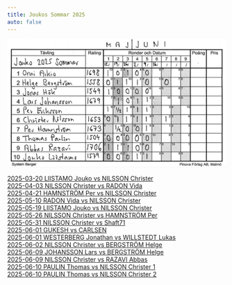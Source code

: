 ```yaml
---
title: Joukos Sommar 2025
auto: false
---
```


![](Jouko_Sommar_2025.JPG)

[2025-03-20 LIISTAMO Jouko vs NILSSON Christer](https://christernilsson.github.io/2025/012-ChessViewer/index.html?Date=2025-03-20_Result:1-0&White=1585_Jouko_Liistamo&Black=1639_Christer_Nilsson&Link=https://lichess.org/study/AgzTp9sx/arZfDGmc&Seek=TIME:0.1_MPV:5&moves=f4_Nf6_Nf3_d6_d4_g6_e3_Bg7_Bd3_Nc6_c3_d5_Nbd2_a6_Qe2_O-O_O-O_Bg4_Qe1_Qd7_Ne5_Qe6_e4_dxe4_Nxe4_Qd5_Ng5_Nxe5_fxe5_h6_exf6_Bxf6_Ne4_Bg7_Qh4_f5_b3_fxe4_Bc4_Rxf1%2B_Kxf1_Rf8%2B_Kg1_Qxc4_bxc4_Be2_Bxh6&losses=63_1_4_28_8_14_25_11_23_38_8_16_6_28_26_35_6_6_34_81_16_59_87_23_0_319_211_99_5_90_7_75_14_9_32_2_41_59_7_10_3_1_10_2_1_49_3&bests=e4_Nf6_g3_d5_d3_Bf5_c4_c5_Nc3_c5_e4_e5_Qc2_Bf5_Qc2_Bf5_e4_Bf5_h3_e6_Ne5_Qc8_Nxg4_Nxe5_Nxg4_Nxe5_Nxf6%2B_Qd6_fxe5_Nh5_exf6_exf6_Nf3_Bg7_Nf2_f5_Nf2_b5_Bc4_Rxf1%2B_Kxf1_Qxc4%2B_Kg1_Qxc4_bxc4_h5_Bxh6
)  
[2025-04-03 NILSSON Christer vs RADON Vida](https://christernilsson.github.io/2025/012-ChessViewer/index.html?Date=2025-04-03_Result:1-0&White=1616_Christer_Nilsson&Black=1557_Vida_Radon&Link=https://lichess.org/study/badox5qN/xyRMGg0w&Seek=TIME:0.1_MPV:5&moves=e4_e5_Nf3_d6_Bc4_Bg4_h3_Bxf3_Qxf3_Qf6_Qb3_b6_Nc3_c6_Bd5_cxd5_Qxd5_Qd8_Qxa8_Be7_Nd5_Nf6_Nxe7_Kxe7_d3_h6_Qxa7%2B_Nbd7_Bd2_Qb8_Qxb8_Rxb8_b4_Rc8_c4_Ra8_a4_Ne8_Ke2_g5_Be3_Ng7_a5_bxa5_Rxa5_Rc8_c5_dxc5_bxc5_Rc6_d4_exd4_Bxd4_Ne6_Ke3_Nf4_g3_Ng6_Rb1_h5_Rb7_Ke6_Raa7_Ndf8_Rc7_Rxc5&losses=6_1_6_44_25_33_1_33_1_130_7_3_8_42_205_346_2_18_3_23_1_12_13_2_137_162_17_4_28_74_5_4_41_26_54_18_2_3_6_20_24_2_5_5_4_12_56_4_7_16_76_1_3_12_10_17_2_44_18_24_7_31_19_562_300_300&bests=e4_c6_Nf3_Nc6_d4_Nf6_d4_Bh5_Qxf3_Qd7_Qb3_b6_Nc3_Ne7_Nd5_Ne7_Qxd5_Ne7_Qxa8_Nf6_Nd5_Bh4_Nxe7_Kxe7_Qxa7%2B_Qc7_Qxa7%2B_Nbd7_Be3_Re8_Qxb8_Rxb8_f4_b5_Kd1_Nf8_a4_Nh5_O-O_Nb8_a5_Ng7_Rhe1_bxa5_Rxa5_Rb8_Rha1_dxc5_Rc1_Rc7_Ra7_exd4_Bxd4_Ne6_Ke3_Ndxc5_g3_Ne6_Ra7_Rc7_Ra7_g4_Raa7_Ngf8_Rxf7_Rxc7
)  
[2025-04-21 HAMNSTRÖM Per vs NILSSON Christer](https://christernilsson.github.io/2025/012-ChessViewer/index.html?Date=2025-04-21_Result:0-1&White=1699_Per_Hamnström&Black=1631_Christer_Nilsson&Link=https://lichess.org/study/GFuwxt03/0YIOMnBG&Seek=TIME:0.1_MPV:5&moves=e4_e5_f4_Nc6_Nf3_d6_Bc4_Bg4_c3_Nf6_h3_Bxf3_Qxf3_a6_O-O_Be7_d3_Na5_Bb3_Nxb3_axb3_c6_fxe5_dxe5_Be3_Qxd3_Nd2_Qc2_g4_O-O_g5_Nd7_Qf5_Rad8_Nc4_Qxb3_Nxe5_Nxe5_Qxe5_Bd6_Qf5_Qxb2_Bd4_Qh2%23&losses=1_4_76_40_9_20_1_9_53_12_4_26_1_50_5_14_49_35_19_7_2_15_5_3_168_14_2_83_90_49_11_5_120_17_116_1_36_13_0_4_51_29_300_0&bests=e4_e5_Nf3_exf4_Nf3_exf4_d4_Bg4_h3_Qf6_h3_Be6_Qxf3_Qd7_O-O_Qd7_Bb3_exf4_Na3_Nxb3_axb3_Nd7_fxe5_dxe5_Nd2_Qxd3_Nd2_O-O_Qg3_h6_g5_Nd7_Qd1_Bc5_b4_Qxb3_Na5_Nxe5_Qxe5_Bd6_Qa5_Qxb2_Qf2_Qh2%23
)  
[2025-05-10 RADON Vida vs NILSSON Christer](https://christernilsson.github.io/2025/012-ChessViewer/index.html?Date=2025-05-10_Result:0-1&White=_Vida_Radon&Black=_Christer_Nilsson&Link=https://lichess.org/study/badox5qN/IMm97JJk&Seek=TIME:0.1_MPV:5&moves=d4_d5_c3_e5_e3_e4_Be2_c5_b3_a6_a4_Nc6_dxc5_Bxc5_b4_Ba7_Bb2_Nf6_h3_O-O_g4_h6_Ba3_Re8_b5_Na5_Bb4_Be6_Bxa5_Qxa5_bxa6_bxa6_Kf1_Red8_Kg2_Rab8_h4_Rb2_g5_Nh7_gxh6_gxh6_Kf1_Kh8_Rh2_Rg8_Rg2_Qd8_Rxg8%2B_Kxg8_a5_Qxh4_Nd2_Bh3%2B_Nxh3_Qxh3%2B_Ke1_Ng5_Bg4_Qg2_Ke2_Qxg4%2B_Kf1_Qh3%2B_Kg1_Rxd2_Qxd2_Nf3%23&losses=4_6_24_98_151_2_43_33_78_41_66_14_4_9_5_38_40_13_111_1_13_18_62_6_16_51_6_9_22_1_100_87_16_52_87_14_16_12_10_81_6_10_12_3_86_31_90_105_8_8_59_33_14_77_6_5_4_422_493_32_300_100_0_0_50_0_50_0&bests=e4_Nf6_Nf3_c6_dxe5_Nd7_c4_Nf6_c4_cxd4_Ba3_cxd4_dxc5_Bxc5_h4_Be7_b5_Nf6_b5_O-O_Bf1_Be6_b5_Ne5_Kf1_Ne5_Nd2_Be6_Kf1_Qxa5_Kf1_d4_Kf1_Qc7_h4_Rab8_Qd2_Rb2_g5_hxg5_Qc1_gxh6_Nh3_Kh8_Qc1_Qc7_Qc1_Rxg2_Rxg8%2B_Kxg8_Qc1_Qxh4_Nd2_Ng5_Nxh3_Qxh3%2B_Ke1_Bxe3_Rb1_Qg2_Qe2_Qxg4%2B_Kf1_Nf3_Ke1_Rxd2_Qh5_Nf3%23
)  
[2025-05-19 LIISTAMO Jouko vs NILSSON Christer](https://christernilsson.github.io/2025/012-ChessViewer/index.html?Date=2025-05-19_Result:0-1&White=_Jouko_Liistamo&Black=_Christer_Nilsson&Link=https://lichess.org/study/AgzTp9sx/eJeKv5T6&Seek=TIME:0.1_MPV:5&moves=e4_e5_c3_d5_Bd3_c6_Ne2_Nf6_Ng3_Nbd7_Qe2_Nc5_f3_Be7_Bc2_dxe4_fxe4_Bg4_Qf2_Nd3%2B_Bxd3_Qxd3_h3_Nxe4_Nxe4_Qxe4%2B_Kf1_Bh4_Qe3_Qxe3_dxe3_O-O-O_Nd2_Bf5_Kg1_Bg5_Nf3_Rd1%2B_Kh2_Rxh1%2B_Kxh1_Bf6_Bd2_Rd8_Re1_e4_Nd4_Bg6_Bc1_a6_b4_Kc7_a4_b6_Bb2_c5_bxc5_bxc5_Nb3_Rb8_Nxc5_Rxb2_Nxa6%2B_Kb6_Nb4_Ka5_Nd5_Kxa4_c4_Rc2_Rb1_Rb2_Rc1_Kb3_c5_Bf5_c6_Rc2_Rb1%2B_Kc4_Nb4_Rc3_Na6_Rxe3_c7_Bc8_Rb6_Re1%2B_Kh2_Be5%2B_g3_Ra1_Nb8_Ra7_Nc6_Ra2%2B_Kg1_Kc5_Rb8_Kxc6_Rxc8_Ra7_Re8_Bxc7_Re7_Bb6%2B&losses=8_2_64_15_119_87_57_3_58_123_113_45_120_96_8_51_102_61_128_2_5_8_136_1_3_28_5_6_1_97_8_4_3_4_64_172_12_6_1_0_8_3_6_7_3_10_5_92_30_45_4_28_18_28_98_7_45_17_64_10_5_1_7_14_26_35_15_27_2_36_35_22_7_27_13_10_11_6_38_51_110_72_50_79_54_2_93_20_20_54_3_202_164_127_20_29_7_13_16_3_13_183_12_2_349_100&bests=e4_e5_Nf3_d5_exd5_Nf6_exd5_Nf6_Bc2_h5_exd5_h5_Bc2_dxe4_Bc2_h5_Nxe4_h5_Qe3_Nd3%2B_Bxd3_Qxd3_Qe3_Nxe4_Nxe4_Bh4_Kf1_Bh4_Qe3_Qc2_dxe3_Bf5_Nd2_Bf5_Ke2_Bg3_Kf2_Rd1%2B_Kh2_Rxh1%2B_Kxh1_Bf6_Kg1_Rd8_Re1_Be4_Nd4_c5_b4_c5_b4_Be7_a4_a5_Ba3_c5_Nb3_bxc5_Ne2_Rb8_Nxc5_Rxb2_Nxa6%2B_Kb7_Nb4_Kb7_Rd1_Bh4_c4_Be5_g4_Bb2_Rd1_Bf5_g4_Bf5_c6_Rc2_Rxc2_Bb2_Nxf6_Rb2_c7_Be5_g4_Bc8_Nb4_Re1%2B_Kh2_Be5%2B_g3_Re2%2B_Rc6%2B_Ra2%2B_Rc6%2B_Ra2%2B_Kg1_Kc5_Nxe5_Kxc6_Rxc8_Bxc7_Re8_Bxc7_Rxe4_Bb6%2B
)  
[2025-05-26 NILSSON Christer vs HAMNSTRÖM Per](https://christernilsson.github.io/2025/012-ChessViewer/index.html?Date=2025-05-26_Result:1-0&White=1618_Christer_Nilsson&Black=1699_Per_Hamnström&Link=https://lichess.org/study/GFuwxt03/Gk9BfBFx&Seek=TIME:0.1_MPV:5&moves=e4_c5_Nf3_Nc6_d4_cxd4_Nxd4_d6_Bb5_Bd7_O-O_a6_Nxc6_bxc6_Bc4_Nf6_Nc3_e5_Bg5_h6_Bh4_g5_Bg3_Bg4_Be2_Bxe2_Qxe2_h5_h3_h4_Bh2_Nh5_Rad1_Qb6_Na4_Qa7_Qg4_f6_Qe6%2B_Qe7_Rxd6_Qxe6_Rxe6%2B_Kd7_Rxf6_Nxf6_Nb6%2B_Kc7_Nxa8%2B_Kb7_Rd1_Kxa8_Rd8%2B_Kb7_Bxe5_Bg7_Rd6_Rf8_f3_Rf7_Rd8_Nd7_Bxg7_Rxg7_Kf2_Kc7_Re8_Kb6_Ke3_Kc5_Ra8_Ne5_b3_Kb6_Kd4_Ng6_Rb8%2B_Kc7_Ra8_Nf4_Ra7%2B_Kb6_Rxg7_Nxg2_Rxg5_Ne1_Rf5_Nxc2%2B_Kc3_Ne3_Rf4&losses=3_11_2_7_10_8_5_12_40_4_23_63_4_0_8_0_12_34_43_14_7_0_0_27_75_78_11_39_56_1_1_74_21_33_186_231_51_10_25_4_6_3_3_33_47_0_18_303_9_6_433_100_5_3_0_10_48_8_46_9_5_21_0_3_1_15_14_6_0_0_80_28_1_19_56_22_58_16_5_488_12_16_13_56_13_4_30_13_23_30_47&bests=e4_e5_Nf3_Nc6_d4_cxd4_Nxd4_Nf6_Nc3_Bd7_Nc3_g6_Nxc6_bxc6_Ba4_Nf6_Nc3_g6_Qe2_h6_Bxf6_g5_Bg3_Qb6_f3_Be6_Qxe2_Qb6_Rad1_Be7_Bh2_Qc8_Nd1_Qa5_Rd3_Qb5_Rd2_f6_Rd2_Be7_Rxd6_Qxe6_Rxe6%2B_Kd7_Rxe5_Nxf6_Nb6%2B_Ke6_Nxa8%2B_Kb7_Nc7_Be7_Rd8%2B_Kb7_Bxe5_Bg7_Rxh8_Rf8_Re6_Rf7_Rd8_Re7_Bxg7_Rxg7_Re8_Ne5_Ra8_Nc5_b3_Kc5_c3_Nb6_b3_Ng6_Rb8%2B_Ng6_a4_Kc7_Ra8_Rd7%2B_Ra7%2B_Kc8_Rxg7_Ne6%2B_Ke5_Ne1_Rg6_Nxc2%2B_Ke5_Na3_Kd4
)  
[2025-05-31 NILSSON Christer vs Shaft71](https://christernilsson.github.io/2025/012-ChessViewer/index.html?Date=2025.05.31_Result:0-1&White=1570_ChristerNilsson&Black=1578_Shaft71&Link=https://lichess.org/vCsWsN58&Seek=TIME:0.1_MPV:5&moves=e4_e5_f4_exf4_Rxf4_g6_c3_Nb6_d4_d6_g4_Qh4%2B_Rf2_Nc4_Qa4%2B_Nd7_Qxc4_Qxg4_Qf1_O-O-O_Qg2_Qe6_e5_c6_O-O-O_dxe5_dxe5_Qxe5_Re2_Qf4%2B_Be3_Qa4_Bd4_Bxd4_Rxd4_Qxa2_b3_Qxa1_Ra2_Qxa2_Qxa2_Kb8_Qa3_Nb6_Rb4_f5_Qa5_Rfe8_Bf3_Re3_Bxc6_Re1%2B_Kb2_bxc6_Qc5_Kb7_Qf2_Rde8_Qg3_R8e2%2B_Ka1_Rd1_Qf3_Ree1_Ka2_Rxb1_c4_Ra1%2B_Kb2_Reb1%2B_Kc2_Bxc4_Rxc4_Nxc4_bxc4_Rc1%2B_Kb2_Rab1%2B_Ka2_Rb4_c5_Rxc5_Qe3_Ra5%2B&losses=55_73_3_11_268_175_30_5_71_74_98_29_47_428_6_5_1_2_5_28_34_97_159_9_22_9_48_111_38_45_2_18_29_4_87_5_87_342_5_10_4_12_10_26_111_21_137_15_0_2_212_27_2_208_232_0_112_4_112_39_8_109_90_13_12_1_14_57_2_72_47_122_13_31_10_8_95_7_3_1_334_100_100_0&bests=g4_g6_f4_exf4_Qf3_g5_Nc3_Qe7_Qe2_Bg7_Nd2_Qg5_Bf2_f5_Qa4%2B_Nd7_Qxc4_Qxg4_Qf1_c5_Nd2_Qh5_O-O-O_c6_c4_dxe5_Nb3_Nxe5_Rff1_Qa5_Be3_Qf5_b3_Bxd4_b3_Qxa2_b4_Qa6_Ra2_Qxa2_Qxa2_Rfe8_Qa3_Rfe8_c4_c5_Rd4_Rfe8_Bf3_Re1%2B_Bd1_Re1%2B_Kb2_Rdd1_Rxb6%2B_Rdd1_Rd4_Rde8_Ka1_R8e2%2B_Ka1_f4_c4_Ree1_c4_Rxb1_c4_Rbd1_Kb2_Rab1%2B_Kc3_Re1_Rxc4_Rc1%2B_bxc4_Rc1%2B_Kd2_Rab1%2B_Ka2_Ra1%2B_Qe3_Rxc5_Qa3_Ra5%2B
)  
[2025-06-01 GUKESH vs CARLSEN](https://christernilsson.github.io/2025/012-ChessViewer/index.html?Date=2025.06.01_Result:1-0&White=2787_Gukesh_D&Black=2837_Carlsen,_Magnus&Link=https://www.chess.com/events/2025-norway-chess-main/11/Gukesh_D-Carlsen_Magnus&Seek=TIME:0.1_MPV:5&moves=e4_e5_Nf3_Nc6_Bb5_Nf6_d3_Bc5_c3_O-O_O-O_d6_h3_a6_Ba4_h6_Re1_b5_Bc2_Bb6_Nbd2_Ne7_a4_Rb8_d4_Ng6_Nf1_c5_Ng3_cxd4_cxd4_bxa4_Bxa4_Bb7_d5_a5_Be3_Bc8_b3_Bxe3_Rxe3_Nf4_Bc6_Rb4_Qc2_g6_Kh1_Ba6_Qa2_Bd3_Nd2_h5_Qxa5_Qxa5_Rxa5_h4_Ra4_Rfb8_Ra2_Kg7_Ra7_Rd4_Nf3_hxg3_fxg3_Nxh3_gxh3_Bxe4_Kh2_Rd1_g4_Bxd5_Bxd5_Nxd5_Re2_Nf4_Rc2_Kf6_h4_Ke6_Ng5%2B_Kd5_Ra5%2B_Kd4_Ra4%2B_Kd3_Rf2_f6_Rf3%2B_Ke2_Ra2%2B_Rd2_Rxd2%2B_Kxd2_Ne4%2B_Ke2_Kg3_d5_Nxf6_Rf8_Rf2%2B_Ke1_Nd7_Ne2%2B_Rxe2%2B_Kxe2_Nxf8_d4_Ne6_d3_Nc5_Ke3_Na4_e4_h5_gxh5_gxh5_Kd2_Nb2_e3_Nc4%2B_Ke2_Kf4&losses=5_4_2_2_4_2_5_4_1_1_6_4_3_11_2_0_2_8_8_10_15_10_7_18_2_1_21_1_7_0_3_2_2_1_6_3_19_8_25_6_5_4_23_23_52_17_50_5_62_11_36_17_23_25_17_8_56_12_11_23_56_36_64_18_22_131_3_5_42_41_2_52_7_15_17_88_61_35_34_63_8_15_5_5_32_1_24_115_7_8_20_5_15_6_24_0_0_4_12_56_12_11_14_428_22_26_28_18_20_12_11_10_8_12_4_78_29_4_4_47_9_46_300&bests=Nf3_e5_Nf3_Nc6_Bb5_Nf6_Nc3_Bc5_c3_d5_O-O_d5_h3_Bb6_Bxc6_Re8_Re1_Ba7_Bc2_Re8_a4_Re8_a4_Bb7_d4_Ng6_b4_c5_axb5_b4_cxd4_bxa4_Be3_d5_b4_a5_b3_Bc8_Qc2_Bxe3_Rxe3_h5_Rc1_Bxh3_Nd2_Bxh3_Ne2_Ba6_Kh2_Bd3_Kh2_h5_Qxa5_Qxa5_Rxa5_h4_Ra1_Rfb8_Ra7_Kf8_Nf3_Rd4_Ngf1_hxg3_fxg3_Bxe4_gxh3_Bxe4_Kg2_Bxf3_g4_Rh8_Bxd5_Nxd5_Re2_Nc3_Rea2_Ne6_h4_Rh8_Ng5%2B_Kd5_Nxf7_Kd4_Ra4%2B_Kd3_Rf2_Rh8_Rf3%2B_Kc2_Ra2%2B_Rd2_Rxd2%2B_Kxd2_Ne4%2B_Ke2_Kg3_d5_Nxf6_Rb4_Rf2%2B_Ke1_Nd7_Re8_Rxe2%2B_Kxe2_Nxf8_d4_Ne6_d3_Nc5_d2_Na4_e4_h5_Kd2_gxh5_Kd2_Nb2_Kc1_Nc4%2B_Kc3_Kf4
)  
[2025-06-01 WESTERBERG Jonathan vs WILLSTEDT Lukas](https://christernilsson.github.io/2025/012-ChessViewer/index.html?Date=????.??.??_Result:0-1&White=_GM_Jonathan_Westberberg&Black=_Lukas_Willstedt&Link=https://lichess.org/study/CcimN03o/Ad3V9ztD&Seek=TIME:0.1_MPV:5&moves=e4_e5_Nf3_Nc6_Bc4_Bc5_c3_d6_d3_Nf6_b4_Bb6_a4_a5_b5_Ne7_O-O_O-O_Bb3_Ng6_Nbd2_c6_Nc4_Bc7_Ba3_Re8_Re1_d5_Ne3_h6_Qc2_Be6_Rad1_Qd7_bxc6_bxc6_Ba2_Bd6_Bxd6_Qxd6_c4_Rab8_exd5_cxd5_d4_e4_Nd2_Rec8_c5_Qc7_f3_Rb4_fxe4_Rxd4_exd5_Nxd5_Bxd5_Bxd5_Ndf1_Be4_Qc3_Rxa4_Ng3_Nf4_Rd4_Rxd4_Qxd4_Bg6_Rc1_Ne6_Qb2_Qa7_h4_Rxc5_Kh2_Rxc1_Qxc1_Qc5_Qe1_Qb4_Qxb4_axb4_Nc4_Nc5_Nb2_Nd3_Na4_b3_Nf1_b2_Nd2_Kf8_Kg3_Ke7_Kf3_Ne1%2B_Kf2_Nxg2_Nxb2_Nxh4_Nbc4_Nf5_Kf3_Nd6_Ne5_Bf5_Nc6%2B_Kf6_Nb4_g5_Nd5%2B_Kg7_Kg3_Ne4%2B&losses=5_1_6_7_8_3_2_32_33_3_4_2_3_2_9_6_4_4_13_2_6_11_1_6_58_8_7_4_5_20_33_3_34_22_64_16_35_78_4_2_70_54_3_4_1_4_65_2_4_14_1_54_4_3_46_4_7_8_115_16_2_1_9_5_97_4_28_17_40_21_61_2_17_1_35_23_5_36_46_72_0_1_6_8_21_17_15_35_10_8_11_45_51_4_8_82_24_47_61_8_2_4_19_8_3_0_14_1_2_2_3_1_37_4&bests=e4_e5_Nf3_Nc6_Bb5_Nf6_d3_Nf6_d4_Nf6_b4_Bb6_a4_a6_b5_Ne7_Nbd2_O-O_Nbd2_Ng6_Nbd2_Bg4_Nc4_Bc7_Re1_d5_Rb1_d5_Ne3_Nf4_c4_Be6_c4_Rc8_d4_bxc6_d4_Rab8_Bxd6_Qxd6_g3_dxe4_exd5_cxd5_d4_e4_Ne5_Nf4_Rb1_Qa6_f3_exf3_fxe4_Rxd4_Qc3_Nxd5_Nxd5_Bxd5_Nxd5_Be4_Qb2_Rxa4_Ng3_Nf4_Rc1_Rxd4_Qxd4_Bg6_Qd6_Ne6_Qd2_Qa7_h3_Rxc5_Rd1_Rxc1_Qxc1_Qd4_Qxc5_a4_Qxb4_axb4_Ngf1_Kh7_Nf1_Nd3_Nc4_f5_Nf1_b2_Nd2_Bh5_g4_Bh5_h5_Ne5%2B_Kf2_Nd3%2B_Kxg2_Nxh4_Nbc4_Bf5_Ne5_Nd6_Nb6_Bf5_Ke3_Kf6_Nd8_Bc8_Nd5%2B_Ke5_Ne7_Ne4%2B
)  
[2025-06-02 NILSSON Christer vs BERGSTRÖM Helge](https://christernilsson.github.io/2025/012-ChessViewer/index.html?Date=2025-06-02_Result:1-0&White=1653_Christer_Nilsson&Black=_Helge_Bergström&Link=https://lichess.org/study/8Ds1Bw7r/M084gH1g&Seek=TIME:0.1_MPV:5&moves=e4_c5_Nf3_Nc6_Bc4_e6_Nc3_a6_a4_Na5_Qe2_Be7_O-O_h5_d4_Nxc4_Qxc4_d5_exd5_exd5_Qxd5_Qxd5_Nxd5_Bd6_dxc5_Bxc5_Nc7%2B&losses=1_4_3_11_31_3_2_30_44_79_101_52_53_85_55_4_4_166_15_4_4_153_3_163_4_27_0&bests=e4_e5_Nf3_d6_Bb5_e6_Nc3_Nf6_d4_Nf6_Ba2_Nxc4_d3_Nxc4_d3_cxd4_Qxc4_b5_exd5_exd5_Qxd5_cxd4_Nxd5_Bd8_dxc5_Ne7_Nc7%2B
)  
[2025-06-09  JOHANSSON Lars vs BERGSTRÖM Helge](https://christernilsson.github.io/2025/012-ChessViewer/index.html?Date=2025-06-09_Result:1-0&White=_Lars_Johansson&Black=_Helge_Bergström&Link=https://lichess.org/study/I94HPenc/tvMmj6b7&Seek=TIME:1_MPV:5&moves=d4_Nf6_Nf3_c5_g3_cxd4_Nxd4_e5_Nb3_d5_Bg2_Be6_O-O_Qc7_N1d2_Bd6_c3_O-O_e4_Qc8_Re1_b6_exd5_Bh3_Bh1_Ng4_Ne4_Qf5_f3_Qg6_Nxd6_f5_Bg2_Bxg2_Kxg2_Nh6_Nc4_Nd7_Nxe5_Nxe5_Rxe5_Nf7_Re6_Qh5_Qd3_Rad8_f4_Rd6_Rxd6_Nxd6_Qf3_Qe8_Nd2_Qb5_b3_Re8_c4_Qc5_Bb2_b5_Kf1_bxc4_Nxc4_Nxc4_bxc4_Re3&losses=5_2_5_35_92_2_4_4_6_5_1_8_0_20_117_96_66_31_4_128_84_120_26_39_114_202_7_172_11_18_16_13_56_22_58_136_32_28_38_5_16_66_12_47_80_10_27_39_66_12_28_7_122_45_65_22_10_54_29_31_123_87_138_33_21_45&bests=e4_Nf6_c4_d5_d5_cxd4_Bg2_e5_Nb3_d5_Bg2_a5_c4_Be7_f4_Be7_c4_a5_e4_dxe4_exd5_Rd8_exd5_Bg4_Nc4_h6_Ne4_Qd7_f3_Qg6_fxg4_Nd7_fxg4_Bxg2_fxg4_f4_Rxe5_Nd7_Nxe5_Nxe5_Bxh6_f4_Re6_Qh5_Bd2_Nd8_c4_Nh6_Qe2_Nxd6_Bd2_Qg6_Be3_h5_Nb3_Re8_a4_Qd7_Qf2_Nf7_Qf2_Re3_Qc3_Nxc4_bxc4_Re3
)  
[2025-06-09 NILSSON Christer vs RAZAVI Abbas](https://christernilsson.github.io/2025/012-ChessViewer/index.html?Date=2025-06-09_Result:1-0&White=1653_Christer_Nilsson&Black=1707_Abbas_Razavi&Link=https://lichess.org/study/badox5qN/V5HfunPf&Seek=TIME:1_MPV:5&moves=e4_e5_Nf3_Nc6_d4_exd4_c3_d5_exd5_Qxd5_Nxd4_Nxd4_Qxd4_Qxd4_cxd4_Bf5_Be3_O-O-O_Bc4_f6_a3_Ne7_Nc3_Nc6_Rd1_a6_O-O_Bd6_h3_Na5_Bd3_Bg6_Rfe1_f5_Bg5_Rde8_Nd5_Kb8_Ne7_Bxe7_Bxe7_Nc6_Bc5_Rd8_Bc2_b6_d5_Na7_Bd4_Rd7_Bc3_Rhd8_Bb3_Nc8_Re5_c5_Bc2_Nd6_b3_Kc7_a4_Re8_Rxe8_Bxe8_Re1_g6_Be5_Kd8_Bf6%2B_Kc7_Re6_Bf7_Re5_Ne8_Bg5_Rxd5_Re7%2B_Rd7_Bf4%2B_Kd8_Re3_Rd4_Bg5%2B_Kc8_Bd3_c4_Bxc4_Rxc4_bxc4_Nd6_Re7_Bxc4_Bf4_Bb3_Bxd6_Bxa4_Rxh7_Bd7_Rg7_Be8_Ra7_Bb5_Bc7_Bc6_Bxb6_Bb7_Kf1_g5_g3_Kb8_Ke2_Kc8_Ke3_Kb8_Kd4_Ba8_Ke5_Be4_Be3_f4_gxf4_gxf4_Kxf4&losses=12_7_4_1_17_4_44_16_9_4_85_54_21_7_1_43_21_12_6_17_14_3_1_8_3_12_22_14_23_7_53_32_12_85_3_3_39_11_5_66_24_7_20_44_5_2_3_113_6_11_48_9_29_53_51_40_43_6_53_41_9_43_13_5_66_3_5_54_49_7_98_9_1_6_15_13_23_5_16_28_54_102_2_47_122_399_4_168_4_68_0_33_2_5_0_2_7_18_6_3_29_18_0_20_4_2_22_85_125_69_64_182_306_186_162_78_193_221_475_121_126_300_100&bests=d4_e5_Nf3_Nc6_Bb5_exd4_Nxd4_dxc3_exd5_Qxd5_cxd4_Nf6_cxd4_Qxd4_cxd4_Be6_Bb5%2B_Be6_Nc3_Be4_Nc3_Nh6_Nc3_h5_Ne2_Na5_Ba2_Na5_Bd5_Na5_Be2_Bxd3_Be2_Bxd3_Bg5_Rde8_Rxe8%2B_Nc6_Ne3_Bh5_Rxe7_Nc6_Bg5_b6_Bc2_b6_d5_bxc5_Bd4_Rd7_d6_Nb5_Be5_Bf7_f3_Nd6_Rde1_Nd6_f3_Nb5_a4_Kb7_f4_Bxe8_Be5_g6_Be5_Bf7_g4_Kc7_Bd3_Bf7_Re5_Ne8_Bh8_Rxd5_Re1_Rd7_Bf4%2B_Nd6_Rxd7%2B_Nc7_Be5_Kc7_a5_Nc7_Bxc4_Nd6_bxc4_Nc7_Re7_Bg8_Bf4_Ne4_Bxd6_Bxa4_Rc7%2B_g5_Rg7_Be8_Rc7%2B_g5_Bc7_Kd7_Bxb6_Bb7_f4_a5_f4_Kb8_Rxb7%2B_Kc8_h4_Bg2_f4_Kc8_h4_a5_h4_a5_Bb6_g4_Bb6
)  
[2025-06-10 PAULIN Thomas vs NILSSON Christer 1](https://christernilsson.github.io/2025/012-ChessViewer/index.html?Date=2025-06-10_Result:0-1&White=1504_Thomas_Paulin&Black=1653_Christer_Nilsson&Link=https://lichess.org/study/LtzvGeZk/FFovTYh5&Seek=TIME:1_MPV:5&moves=e4_e5_d3_Nf6_g3_Bc5_Nf3_Ng4_d4_exd4_Nxd4_Nxf2_Kxf2_Qf6%2B_Kg2_Bxd4_c3_Qf2%2B_Kh3_d5%2B_g4_Bf6_Qd2_Qf3%23&losses=10_0_41_9_32_25_38_21_0_0_141_43_15_20_125_13_1056_100_0_50_100_300_300_0&bests=d4_e5_Nf3_Nc6_Nf3_d5_Bg2_d5_d4_exd4_h3_Qf6_Kxf2_Qf6%2B_Ke3_Bxd4_Bb5_Qf2%2B_Kh3_d6%2B_Qg4_h5_Qe2_Qf3%23
)  
[2025-06-10 PAULIN Thomas vs NILSSON Christer 2](https://christernilsson.github.io/2025/012-ChessViewer/index.html?Date=2025-06-09_Result:0-1&White=1504_Thomas_Paulin&Black=1653_Christer_Nilsson&Link=https://lichess.org/study/LtzvGeZk/VaaE0d4W&Seek=TIME:1_MPV:5&moves=e4_e5_g3_Nf6_Bg2_Bc5_d3_d5_Bg5_Bxf2%2B_Kxf2_Ng4%2B_Kf1_Qxg5_Qd2_Qe3_Qe2_Qc1%2B_Qe1_Ne3%2B_Kf2_Qxe1%2B_Kxe1_Nxc2%2B&losses=4_3_81_73_1_2_5_8_125_355_5_109_695_4_2_74_268_23_3_7_2_15_5_114&bests=d4_e5_Nf3_d5_Bg2_Bc5_c3_d6_exd5_dxe4_Kxf2_h6_Qxg4_Qxg5_Qd2_Qf6%2B_exd5_Qc1%2B_Qe1_Ne3%2B_Kf2_Qxe1%2B_Kxe1_d4
)  
